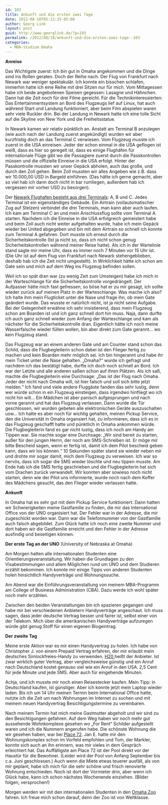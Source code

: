 ```yaml
---
id: 103
title: Ankunft und die ersten zwei Tage
date: 2012-08-18T05:12:25-05:00
author: Georg Link
layout: post
guid: http://www.georglink.de/?p=103
permalink: /2012/08/18/ankunft-und-die-ersten-zwei-tage--103
categories:
  - MBA-Studium Omaha
---
```

**Anreise**

Das Wichtigste zuerst: Ich bin gut in Omaha angekommen und die Dinge sind ins Rollen geraten. Doch der Reihe nach. Der Flug von Frankfurt nach Newark war weniger spektakulär. Ich konnte ein bisschen schlafen, immerhin hatte ich eine Reihe mit drei Sitzen nur für mich. Vom Mittagessen habe ich beide angebotenen Speisen gegessen: Lasagne und Hähnchen. Dann hat die Zeit noch für drei Filme gereicht. Für die Technikinteressierten: Das Entertainmentsystem an Bord des Flugzeugs lief auf Linux, hat auch während Start und Landung funktioniert, aber beim Film abspielen waren sehr viele Ruckler drin. Bei der Landung in Newark hatte ich eine tolle Sicht auf die Skyline von New York und die Freiheitsstatue. 

In Newark kamen wir relativ pünktlich an. Anstatt am Terminal B anzulegen (wie auch nach der Landung zuerst angekündigt) wurden wir aber kurzfristig doch an das Terminal C verwiesen. Vom Flugzeug musste ich zuerst in die USA einreisen. Jeder der schon einmal in die USA geflogen ist weiß, dass es hier so geregelt ist, dass es einige Flughäfen für internationale Flüge gibt wo die Passagiere zuerst durch die Passkontrollen müssen und die offizielle Einreise in die USA erfolgt. Hinter der Passkontrolle mussten wir unser Gepäck abholen, auch das große, und durch den Zoll gehen. Beim Zoll mussten wir alles Angeben wie z.B. dass wir 10.000,00 USD in Bargeld einführen. (Das hätte ich gerne gemacht, aber so viel hab ich dann doch nicht in bar rumliegen, außerdem hab ich vergessen mir vorher USD zu besorgen).

Der <a href="http://www.panynj.gov/airports/ewr-airport-map.html" title="Karte vom Newark Flughafen" target="_blank">Newark Flughafen besteht aus drei Terminals</a>: A, B und C. Jedes Terminal ist ein eigenständiges Gebäude. Ein Airtrain (vollautomatischer Zug auf Stelzen) verbindet die drei Terminals, man kann aber auch laufen. Ich kam am Terminal C an und mein Anschlussflug sollte vom Terminal A starten. Nachdem ich die Einreise in die USA erfolgreich gemeistert habe und beim Zoll auch nicht weiter aufgehalten wurde, habe ich mein Gepäck wieder bei United abgegeben und bin mit dem Airtrain so schnell ich konnte zum Terminal A gefahren. Dort musste ich erneut durch die Sicherheitskontrolle (Ist ja nicht so, dass ich nicht schon genug Sicherheitskontrollen während meiner Reise hatte). Als ich in der Wartelinie stand sagte mir meine Uhr, dass es immer noch 7 Minuten vor 15 Uhr ist. (Die Uhr ist auf dem Flug von Frankfurt nach Newark stehengeblieben, deshalb hab ich die Zeit nicht umgestellt). In Wirklichkeit hätte ich schon am Gate sein und mich auf dem Weg ins Flugzeug befinden sollen. 

Weil ich so spät dran war (zu wenig Zeit zum Umsteigen) habe ich mich in der Warteschlange für die Sicherheitskontrolle vorgedrängelt. Der Aufpasser hätte mich fast gefressen, so böse hat er zu mir gesagt, ich sollte wieder zurück auf meinen Platz in der Warteschlange. Was mache ich also? Ich halte ihm mein Flugticket unter die Nase und frage ihn, ob mein Gate geändert wurde. Das wusste er natürlich nicht, ist ja nicht seine Aufgabe. Bei der Gelegenheit erwähne ich sehr insistierend, dass mein Flugzeug schon am Boarden ist und ich ganz schnell dort hin muss. Naja, dann durfte ich auch ganz schnell wieder zum Anfang der Warteschlange und kam als nächster für die Sicherheitskontrolle dran. Eigentlich hätte ich noch meine Wasserfalsche wieder füllen wollen, bin aber direkt zum Gate gerannt… wo kein Flugzeug stand. 

Das Flugzeug war an einem anderen Gate und am Counter stand schon das Schild, dass die Flugbegleiterin schon dabei ist den Flieger fertig zu machen und kein Boarden mehr möglich sei. Ich bin hingerannt und habe ihr mein Ticket unter die Nase gehalten. „Omaha?“ wurde ich gefragt und nachdem ich das bestätigt habe, durfte ich doch noch schnell an Bord. Ich war der Letzte und alle anderen saßen schon auf ihren Plätzen. Als ich saß, machte die Flugbegleiterin eine Durchsage: „Das ist der Flug nach Omaha. Jeder der nicht nach Omaha will, ist hier falsch und soll sich bitte jetzt melden.“ Ich fand und viele andere Fluggäste fanden das sehr lustig, denn wer würde schon in ein Flugzeug einsteigen, dass irgendwo hinfliegt wo ich nicht hin will… Ein Mädchen ist aber panisch aufgesprungen und nach vorne gerannt und hat das Flugzeug verlassen. Dann wurde die Tür geschlossen, wir wurden gebeten alle elektronischen Geräte auszuschalten usw… Ich hatte es aber noch für wichtig gehalten, meinen Pickup Service, den die Universität in Omaha organsiert hat, zu informieren, dass ich es in das Flugzeug geschafft hatte und pünktlich in Omaha ankommen würde. Die Flugbegleiterin fand es gar nicht lustig, dass ich noch am Handy am Tippen war. Sie machte sogar eine Durchsage: „Wir sind bereit zu starten, außer für den jungen Herrn, der noch am SMS-Schreiben ist. Er möge mir bitte Bescheid sagen, wenn er fertig ist, damit ich dem Pilot bescheid geben kann, dass wir los können.“ 10 Sekunden später stand sie wieder neben mir und drohte mir sogar damit, mich dem Flugzeug zu verweisen. Ich war so nervös, dass ich sogar die SMS wieder löschte und neu tippen musste. Am Ende hab ich die SMS fertig geschrieben und die Flugbegleiterin hat sich vom Drachen zurück verwandelt. Wir konnten aber sowieso noch nicht starten, denn wie der Pilot uns informierte, wurde noch nach dem Koffer des Mädchens gesucht, das den Flieger wieder verlassen hatte.

**Ankunft**

In Omaha hat es sehr gut mit dem Pickup Service funktioniert. Dann hatten wir Schwierigkeiten meine Gastfamilie zu finden, die mir das International Office von der UNO organisiert hat. Der Fehler war in der Adresse, die mir zugeschickt worden war. Dann war die Telefonnummer von der Gastfamilie auch falsch abgebildet. Zum Glück hatte ich noch eine zweite Nummer und dort haben wir die Gastfamilie erreicht und den Fehler in der Adresse ausfindig und beseitigen können.

**Der erste Tag an der UNO** (University of Nebraska at Omaha)

Am Morgen hatten alle internationalen Studenten eine Orientierungsveranstaltung. Wir haben die Grundlagen zu den Visabestimmungen und allem Möglichen rund um UNO und dem Studieren erzählt bekommen. Ich konnte mir einige Tipps von anderen Studenten holen hinsichtlich Handyverträge und Wohnungssuche.

Am Abend war die Einführungsveranstaltung von meinem MBA-Programm am College of Business Administration (CBA). Dazu werde ich wohl später noch mehr erzählen.

Zwischen den beiden Veranstaltungen bin ich spazieren gegangen und habe mir bei verschiedenen Anbietern Handyverträge angeschaut. Ich muss sagen, dass jeder deutsche Vertrag besser und fairer ist, selbst einer von der Telekom. Mich über die amerikanischen Handyverträge aufzuregen würde gibt genug Stoff für einen eigenen Blogeintrag.

**Der zweite Tag**

Meine erste Aktion war es mir einen Handyvertrag zu holen. Ich habe von Christopher J. von einem Prepaid Vertrag erfahren, der mir erlaubt mein deutsches Simlockfreies-Handy zu verwenden. <a href="https://www.h2owirelessnow.com" title="H2O Wireless Webseite" target="_blank">H20 </a>heißt der Anbieter. Ist zwar wirklich guter Vertrag, aber vergleichsweise günstig und ein Anruf nach Deutschland kostet genauso viel wie ein Anruf in den USA. 2,5 Cent für jede Minute und jede SMS. Aber auch für eingehende Minuten.

Achja, und ich musste mir noch einen Reisestecker kaufen. Mein Tipp: in Deutschland kaufen, ist günstiger. Aber ich konnte jetzt mein Laptop wieder laden. Bis ich um 14 Uhr meinen Termin beim International Office hatte, nutzte ich die Zeit um nach Wohnungen im Internet zu suchen und mit meinem neuen Handyvertrag Besichtigungstermine zu vereinbaren. 

Nach meinem Termin hat mich meine Gastmutter abgeholt und wir sind zu den Besichtigungen gefahren. Auf dem Weg haben wir noch mehr gut aussehende Wohnkomplexe gesehen wo „For Rent“ Schilder aufgestellt waren und ich die Nummern angerufen habe. Die schönste Wohnung die wir gesehen haben, war bei <a href="http://www.rentcip.com/Apartments/Omaha/Place72/Gallery.aspx" title="Place 72" target="_blank">Place 72</a>. Jan E. hatte mir den Wohnungskomplex schon im Vorfeld empfohlen und Tom, der Markler, konnte sich auch an ihn erinnern, was mir vieles in dem Gespräch erleichtert hat. Das Auffälligste am Place 72 ist der Pool direkt vor der Haustür für die Bewohner. (Leider wird der Pool von Anfang September bis c.a. Juni geschlossen.) Auch wenn die Miete etwas teuerer ausfäll, als von mir geplant, habe ich mich für die sehr schöne und frisch renovierte Wohnung entschieden. Noch ist dort der Vormieter drin, aber wenn ich Glück habe, kann ich schon nächstes Wochenende einziehen. (Bilder folgen, versprochen!)

Morgen werden wir mit den internationalen Studenten in den <a href="http://www.omahazoo.com/" title="Der Omaha Zoo" target="_blank">Omaha Zoo</a> fahren. Ich freue mich schon darauf, denn der Zoo ist von Weltklasse.